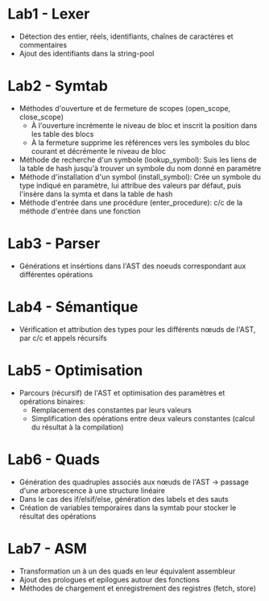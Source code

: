 # Lab1 - Lexer

* Détection des entier, réels, identifiants, chaînes de caractères et commentaires
* Ajout des identifiants dans la string-pool


# Lab2 - Symtab

* Méthodes d'ouverture et de fermeture de scopes (open_scope, close_scope)
  * À l'ouverture incrémente le niveau de bloc et inscrit la position dans les table des blocs
  * À la fermeture supprime les références vers les symboles du bloc courant et décrémente le niveau de bloc
* Méthode de recherche d'un symbole (lookup_symbol): Suis les liens de la table de hash jusqu'à trouver un symbole du nom donné en paramètre
* Méthode d'installation d'un symbol (install_symbol): Crée un symbole du type indiqué en paramètre, lui attribue des valeurs par défaut, puis l'insère dans la symta et dans la table de hash
* Méthode d'entrée dans une procédure (enter_procedure): c/c de la méthode d'entrée dans une fonction


# Lab3 - Parser

* Générations et insértions dans l'AST des noeuds correspondant aux différentes opérations


# Lab4 - Sémantique

* Vérification et attribution des types pour les différents nœuds de l'AST, par c/c et appels récursifs


# Lab5 - Optimisation

* Parcours (récursif) de l'AST et optimisation des paramètres et opérations binaires:
  * Remplacement des constantes par leurs valeurs
  * Simplification des opérations entre deux valeurs constantes (calcul du résultat à la compilation)


# Lab6 - Quads

* Génération des quadruples associés aux nœuds de l'AST -> passage d'une arborescence à une structure linéaire
* Dans le cas des if/elsif/else, génération des labels et des sauts
* Création de variables temporaires dans la symtab pour stocker le résultat des opérations


# Lab7 - ASM

* Transformation un à un des quads en leur équivalent assembleur
* Ajout des prologues et epilogues autour des fonctions
* Méthodes de chargement et enregistrement des registres (fetch, store)
